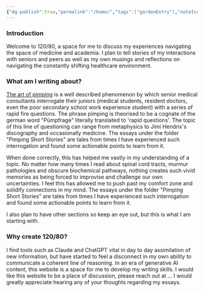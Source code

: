 ```yaml
---
{"dg-publish":true,"permalink":"/home/","tags":["gardenEntry"],"noteIcon":""}
---
```


### Introduction

Welcome to 120/80, a space for me to discuss my experiences navigating the space of medicine and academia. I plan to tell stories of my interactions with seniors and peers as well as my own musings and reflections on navigating the constantly shifting healthcare environment. 
### What am I writing about?

[The art of pimping](https://jamanetwork.com/journals/jama/fullarticle/377862) is a well described phenomenon by which senior medical consultants interrogate their juniors (medical students, resident doctors, even the poor secondary school work experience student) with a series of rapid fire questions. The phrase pimping is theorised to be a cognate of the german word "Pümpfrage" literally translated to 'rapid questions'. The topic of this line of questioning can range from metaphysics to Jimi Hendrix's discography and occasionally medicine. The essays under the folder "Pimping Short Stories" are tales from times I have experienced such interrogation and found some actionable points to learn from it. 

When done correctly, this has helped me vastly in my understanding of a topic. No matter how many times I read about spinal cord tracts, murmur pathologies and obscure biochemical pathways, nothing creates such vivid memories as being forced to improvise and challenge our own uncertainties. I feel this has allowed me to push past my comfort zone and solidify connections in my mind. The essays under the folder "Pimping Short Stories" are tales from times I have experienced such interrogation and found some actionable points to learn from it. 

I also plan to have other sections so keep an eye out, but this is what I am starting with. 
### Why create 120/80?

I find tools such as Claude and ChatGPT vital in day to day assimilation of new information, but have started to feel a disconnect in my own ability to communicate a coherent line of reasoning. In an era of generative AI content, this website is a space for me to develop my writing skills. I would like this website to be a place of discussion, please reach out at ... I would greatly appreciate hearing any of your thoughts regarding my essays. 

